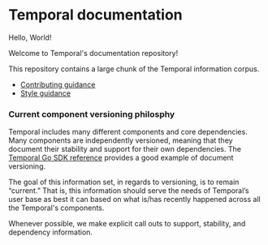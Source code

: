 # Temporal documentation

Hello, World!

Welcome to Temporal's documentation repository!

This repository contains a large chunk of the Temporal information corpus.

- [Contributing guidance](./CONTRIBUTING.md)
- [Style guidance](./STYLE.md)

### Current component versioning philosphy

Temporal includes many different components and core dependencies. Many components are independently versioned, meaning that they document their stability and support for their own dependencies. The [Temporal Go SDK reference](https://pkg.go.dev/go.temporal.io/sdk?tab=versions) provides a good example of document versioning.

The goal of this information set, in regards to versioning, is to remain “current.” That is, this information should serve the needs of Temporal’s user base as best it can based on what is/has recently happened across all the Temporal's components.

Whenever possible, we make explicit call outs to support, stability, and dependency information.
